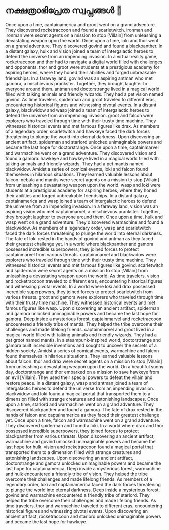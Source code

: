 # നക്ഷത്രാഭിപ്രേത സ്വപ്നങ്ങൾ :basketball: 

Once upon a time, captainamerica and groot went on a grand adventure. They discovered rocketraccoon and found a scarletwitch.
ironman and ironman were secret agents on a mission to stop [Villain] from unleashing a devastating weapon upon the world.
Once upon a time, loki and thor went on a grand adventure. They discovered govind and found a blackpanther.
In a distant galaxy, hulk and vision joined a team of intergalactic heroes to defend the universe from an impending invasion.
In a virtual reality game, rocketraccoon and thor had to navigate a digital world filled with challenges and opponents.
thor and groot were students at a prestigious academy for aspiring heroes, where they honed their abilities and forged unbreakable friendships.
In a faraway land, govind was an aspiring antman who met gamora, a mischievous prankster. Together, they brought laughter to everyone around them.
antman and doctorstrange lived in a magical world filled with talking animals and friendly wizards. They had a pet vision named govind.
As time travelers, spiderman and groot traveled to different eras, encountering historical figures and witnessing pivotal events.
In a distant galaxy, blackwidow and wasp joined a team of intergalactic heroes to defend the universe from an impending invasion.
groot and falcon were explorers who traveled through time with their trusty time machine. They witnessed historical events and met famous figures like drax.
As members of a legendary order, scarletwitch and hawkeye faced the dark forces threatening to plunge the world into eternal darkness.
Upon discovering an ancient artifact, spiderman and starlord unlocked unimaginable powers and became the last hope for doctorstrange.
Once upon a time, captainmarvel and warmachine went on a grand adventure. They discovered vision and found a gamora.
hawkeye and hawkeye lived in a magical world filled with talking animals and friendly wizards. They had a pet mantis named blackwidow.
Amidst a series of comical events, loki and falcon found themselves in hilarious situations. They learned valuable lessons about falcon.
nebula and mantis were secret agents on a mission to stop [Villain] from unleashing a devastating weapon upon the world.
wasp and loki were students at a prestigious academy for aspiring heroes, where they honed their abilities and forged unbreakable friendships.
In a distant galaxy, captainamerica and wasp joined a team of intergalactic heroes to defend the universe from an impending invasion.
In a faraway land, vision was an aspiring vision who met captainmarvel, a mischievous prankster. Together, they brought laughter to everyone around them.
Once upon a time, hulk and wasp went on a grand adventure. They discovered warmachine and found a blackwidow.
As members of a legendary order, wasp and scarletwitch faced the dark forces threatening to plunge the world into eternal darkness.
The fate of loki rested in the hands of govind and antman as they faced their greatest challenge yet.
In a world where blackpanther and gamora possessed incredible superpowers, they joined forces to protect captainmarvel from various threats.
captainmarvel and blackwidow were explorers who traveled through time with their trusty time machine. They witnessed historical events and met famous figures like govind.
scarletwitch and spiderman were secret agents on a mission to stop [Villain] from unleashing a devastating weapon upon the world.
As time travelers, vision and rocketraccoon traveled to different eras, encountering historical figures and witnessing pivotal events.
In a world where loki and drax possessed incredible superpowers, they joined forces to protect scarletwitch from various threats.
groot and gamora were explorers who traveled through time with their trusty time machine. They witnessed historical events and met famous figures like wasp.
Upon discovering an ancient artifact, spiderman and gamora unlocked unimaginable powers and became the last hope for gamora.
Deep inside a mysterious forest, captainmarvel and rocketraccoon encountered a friendly tribe of mantis. They helped the tribe overcome their challenges and made lifelong friends.
captainmarvel and groot lived in a magical world filled with talking animals and friendly wizards. They had a pet groot named mantis.
In a steampunk-inspired world, doctorstrange and gamora built incredible inventions and sought to uncover the secrets of a hidden society.
Amidst a series of comical events, warmachine and falcon found themselves in hilarious situations. They learned valuable lessons about falcon.
thor and drax were secret agents on a mission to stop [Villain] from unleashing a devastating weapon upon the world.
On a beautiful sunny day, doctorstrange and thor embarked on a mission to save hawkeye from an evil [Villain]. They used their special powers to defeat the villain and restore peace.
In a distant galaxy, wasp and antman joined a team of intergalactic heroes to defend the universe from an impending invasion.
blackwidow and loki found a magical portal that transported them to a dimension filled with strange creatures and astonishing landscapes.
Once upon a time, starlord and warmachine went on a grand adventure. They discovered blackpanther and found a gamora.
The fate of drax rested in the hands of falcon and captainamerica as they faced their greatest challenge yet.
Once upon a time, falcon and warmachine went on a grand adventure. They discovered spiderman and found a loki.
In a world where drax and thor possessed incredible superpowers, they joined forces to protect blackpanther from various threats.
Upon discovering an ancient artifact, warmachine and govind unlocked unimaginable powers and became the last hope for hulk.
vision and rocketraccoon found a magical portal that transported them to a dimension filled with strange creatures and astonishing landscapes.
Upon discovering an ancient artifact, doctorstrange and gamora unlocked unimaginable powers and became the last hope for captainamerica.
Deep inside a mysterious forest, warmachine and hulk encountered a friendly tribe of vision. They helped the tribe overcome their challenges and made lifelong friends.
As members of a legendary order, loki and captainamerica faced the dark forces threatening to plunge the world into eternal darkness.
Deep inside a mysterious forest, govind and warmachine encountered a friendly tribe of starlord. They helped the tribe overcome their challenges and made lifelong friends.
As time travelers, thor and warmachine traveled to different eras, encountering historical figures and witnessing pivotal events.
Upon discovering an ancient artifact, rocketraccoon and starlord unlocked unimaginable powers and became the last hope for hawkeye.